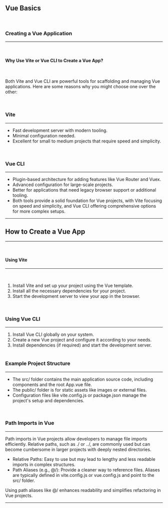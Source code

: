 ## Vue Basics
<br>

### Creating a Vue Application
---
<br>

#### Why Use Vite or Vue CLI to Create a Vue App?
<br>

Both Vite and Vue CLI are powerful tools for scaffolding and managing Vue applications. Here are some reasons why you might choose one over the other:

<br>

### Vite
---

- Fast development server with modern tooling.
- Minimal configuration needed.
- Excellent for small to medium projects that require speed and simplicity.

<br>

### Vue CLI
---

- Plugin-based architecture for adding features like Vue Router and Vuex.
- Advanced configuration for large-scale projects.
- Better for applications that need legacy browser support or additional tooling.
- Both tools provide a solid foundation for Vue projects, with Vite focusing on speed and simplicity, and Vue CLI offering comprehensive options for more complex setups.

---
## How to Create a Vue App
---
<br>

#### Using Vite
---
<br>

1. Install Vite and set up your project using the Vue template.
2. Install all the necessary dependencies for your project.
3. Start the development server to view your app in the browser.
<br>

### Using Vue CLI  
---

1. Install Vue CLI globally on your system.
2. Create a new Vue project and configure it according to your needs.
3. Install dependencies (if required) and start the development server.
<br><br>

### Example Project Structure
---

- The src/ folder contains the main application source code, including components and the root App.vue file.
- The public/ folder is for static assets like images or external files.
- Configuration files like vite.config.js or package.json manage the project's setup and dependencies.

<br>

### Path Imports in Vue
---

Path imports in Vue projects allow developers to manage file imports efficiently. Relative paths, such as <span class="emphasis">./</span> or <span class="emphasis">../</span>, are commonly used but can become cumbersome in larger projects with deeply nested directories.

- <span class="emphasis">Relative Paths:</span> Easy to use but may lead to lengthy and less readable imports in complex structures.
- <span class="emphasis">Path Aliases (e.g., @/):</span> Provide a cleaner way to reference files. Aliases are typically defined in <span class="emphasis">vite.config.js</span> or <span class="emphasis">vue.config.js</span> and point to the <span class="emphasis">src/</span> folder.

Using path aliases like <span class="emphasis">@/</span> enhances readability and simplifies refactoring in Vue projects.

---
